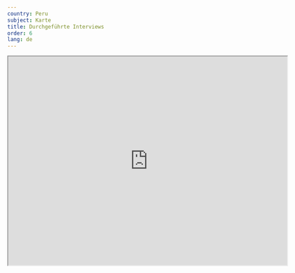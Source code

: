 ```yaml
---
country: Peru
subject: Karte
title: Durchgeführte Interviews
order: 6
lang: de
---
```

<div class="map-wrap gray">
    <div class="map">
        <iframe src="https://www.google.com/maps/d/embed?mid=17X5YMdAZxr64ydY92D3_CblpTKCutne7" width="640" height="480"></iframe>
    </div>
</div>
